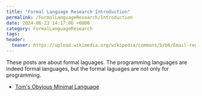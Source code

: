 ```yaml
---
title: "Formal Language Research Introduction"
permalink: /FormalLanguageResearch/Introduction
date: 2024-06-23 14:17:06 +0800
category: FormalLanguageResearch
tags:
header:
  teaser: https://upload.wikimedia.org/wikipedia/commons/b/b6/Email-regex.svg
---
```


These posts are about formal laguages. The programming languages are indeed formal languages, but the formal laguages are not only for programming.

* [Tom's Obvious Minimal Language](/formallanguageresearch/2024/04/21/toml)

